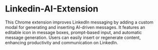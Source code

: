 # Linkedin-AI-Extension
This Chrome extension improves LinkedIn messaging by adding a custom modal for generating and inserting AI-driven messages. It features an editable icon in message boxes, prompt-based input, and automatic message generation. Users can easily insert or regenerate content, enhancing productivity and communication on LinkedIn.
